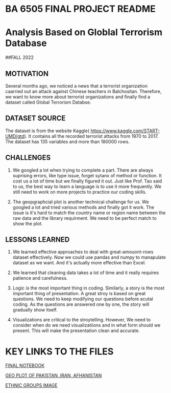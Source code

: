 # BA 6505 FINAL PROJECT README

# **Analysis Based on Globlal Terrorism Database**
##FALL 2022

## MOTIVATION
Several months ago, we noticed a news that a terrorist organization caarried out an attack against Chinese teachers in Balchositan. Therefore, we want to know more about terrorist organizations and finally find a dataset called Global Terrorism Databse.

## DATASET SOURCE
The dataset is from the website Kaggle( https://www.kaggle.com/START-UMD/gtd).
It contains all the recorded terrorist attacks from 1970 to 2017. The dataset has 135 variables and more than 180000 rows.

## CHALLENGES
1. We googled a lot when trying to complete a part. There are always suprising errors, like type issue, forget sytanx of method or function. It cost us a lot of time but we finally figured it out. Just like Prof. Tao said to us, the best way to learn a language is to use it more frequently. We still need to work on more projects to practice our coding skills.

2. The geopgraphcial plot is another technical challenge for us. We googled a lot and tried various methods and finally got it work. The issue is it's hard to match the country name or region name between the raw data and the library requirment. We need to be perfect match to show the plot.

## LESSONS LEARNED
1. We learned effective approaches to deal with great-amouont-rows dataset effectively. Now we could use pandas and numpy to manapulate dataset as we want. And it's actually more effective than Excel.

2. We learned that cleaning data takes a lot of time and it really requires patience and carefulness. 

3. Logic is the most important thing in coding. Similarly, a story is the most important thing of presentation. A great stroy is based on great questions. We need to keep modifying our questions before acutal coding. As the questions are answered one by one, the story will gradually show itself.

4. Visualizations are critical to the stroytelling. However, We need to consider when do we need visualizatiions and in what form should we present. This will make the presentation clean and accurate.

# KEY LINKS TO THE FILES
[FINAL NOTEBOOK](https://github.com/jiawei321/Fairfield-U/blob/main/Final_Project_6505.ipynb)

[GEO PLOT OF PAKISTAN, IRAN, AFHANISTAN](https://github.com/jiawei321/Fairfield-U/blob/main/geo_pakistan.png)

[ETHNIC GROUPS IMAGE](https://github.com/jiawei321/Fairfield-U/blob/main/Ethnic%20groups.jpg)
